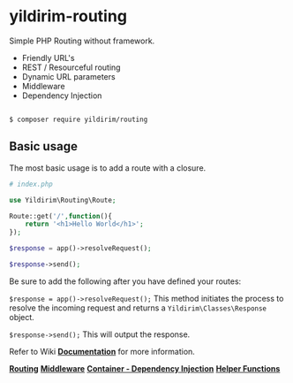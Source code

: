 # yildirim-routing

Simple PHP Routing without framework.

- Friendly URL's
- REST / Resourceful routing
- Dynamic URL parameters
- Middleware
- Dependency Injection

```

$ composer require yildirim/routing

```

## Basic usage

The most basic usage is to add a route with a closure.

```php
# index.php

use Yildirim\Routing\Route;

Route::get('/',function(){
	return '<h1>Hello World</h1>';
});

$response = app()->resolveRequest();

$response->send();

```

Be sure to add the following after you have defined your routes:

`$response = app()->resolveRequest();`
This method initiates the process to resolve the incoming request and returns a `Yildirim\Classes\Response` object.

`$response->send();`
This will output the response.

Refer to Wiki **[Documentation](https://github.com/NadK2/yildirim-routing/wiki)** for more information.

**[Routing](https://github.com/NadK2/yildirim-routing/wiki/1.-Routing)**
**[Middleware](https://github.com/NadK2/yildirim-routing/wiki/2.-Middleware)**
**[Container - Dependency Injection](https://github.com/NadK2/yildirim-routing/wiki/3.-Dependency-Injection)**
**[Helper Functions](https://github.com/NadK2/yildirim-routing/wiki/Helper-Functions)**
